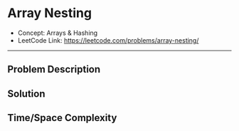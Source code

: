# Array Nesting

- Concept: Arrays & Hashing
- LeetCode Link: https://leetcode.com/problems/array-nesting/

---

## Problem Description

## Solution

## Time/Space Complexity

